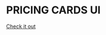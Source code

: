 # PRICING CARDS UI

<a href="https://6371f1a6a988d67db97c7a4c--sprightly-platypus-86d941.netlify.app/"> Check it out </a>
